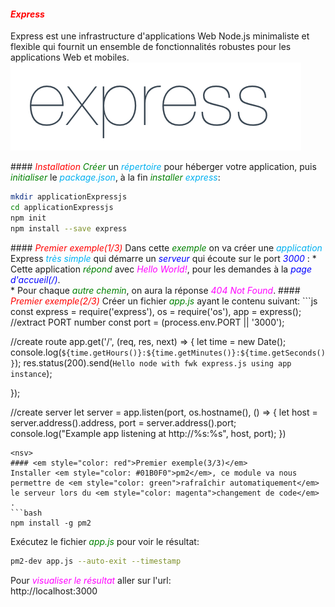 #### <em style="color: red">Express</em>
Express est une infrastructure d'applications Web Node.js minimaliste et flexible qui fournit un ensemble de fonctionnalités robustes pour les applications Web et mobiles.<br/>
![](./src/images/express1.png)


<nsh>
#### <em style="color: red">Installation</em>
<em style="color: green">Créer</em> un <em style="color: #01B0F0">répertoire</em> pour héberger votre application, puis <em style="color: green">initialiser</em> le <em style="color: #01B0F0">package.json</em>, à la fin <em style="color: green">installer </em><em style="color: #01B0F0">express</em>:

```bash
mkdir applicationExpressjs
cd applicationExpressjs
npm init 
npm install --save express
```

<nsv>
#### <em style="color: red">Premier exemple(1/3)</em>
Dans cette <em style="color: green">exemple</em> on va créer une <em style="color: #01B0F0">application</em> Express <em style="color: #01B0F0">très simple</em> qui démarre un <em style="color: blue">serveur</em> qui écoute sur le port <em style="color: blue">3000</em> :
* Cette application <em style="color: green">répond</em> avec <em style="color: magenta">Hello World!</em>, pour les demandes à la <em style="color: blue">page d'accueil(/)</em>.<br/>
* Pour chaque <em style="color: green">autre chemin</em>, on aura la réponse <em style="color: magenta">404 Not Found</em>.

<nsv>
#### <em style="color: red">Premier exemple(2/3)</em>
Créer un fichier <em style="color: green">app.js</em> ayant le contenu suivant:
```js
const express = require('express'),
    os = require('os'),
    app = express();
//extract PORT number
const port = (process.env.PORT || '3000');

//create route
app.get('/', (req, res, next) => {
    let time = new Date();
    console.log(`${time.getHours()}:${time.getMinutes()}:${time.getSeconds()}`);
    res.status(200).send(`Hello node with fwk express.js using app instance`);

});

//create server
let server = app.listen(port, os.hostname(), () => {
    let host = server.address().address,
        port = server.address().port;
    console.log("Example app listening at http://%s:%s", host, port);
})
```
<nsv>
#### <em style="color: red">Premier exemple(3/3)</em>
Installer <em style="color: #01B0F0">pm2</em>, ce module va nous permettre de <em style="color: green">rafraîchir automatiquement</em> le serveur lors du <em style="color: magenta">changement de code</em> .
```bash
npm install -g pm2
```

Exécutez le fichier <em style="color: green">app.js</em>  pour voir le résultat:

```bash
pm2-dev app.js --auto-exit --timestamp
```
Pour <em style="color: magenta">visualiser le résultat</em> aller sur l'url:<br/>
http://localhost:3000
